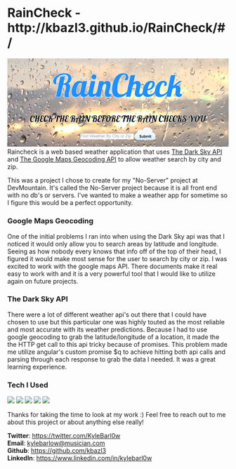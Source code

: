 <h1> RainCheck - http://kbazl3.github.io/RainCheck/#/ </h1>
<img src="/style/images/screenshot.png">
Raincheck is a web based weather application that uses <a href="https://developer.forecast.io/"> The Dark Sky API</a> and <a href="https://developers.google.com/maps/documentation/geocoding/intro">The Google Maps Geocoding API</a> to allow weather search by city and zip.

This was a project I chose to create for my "No-Server" project at DevMountain. It's called the No-Server project because it is all front end with
no db's or servers.  I've wanted to make a weather app for sometime so I figure this would be a perfect opportunity.

<h3>Google Maps Geocoding</h3>
One of the initial problems I ran into when using the Dark Sky api was that I noticed it would only allow you to search areas by latitude and longitude.  Seeing as how nobody every knows that info off of the top of their head, I figured it would make most sense for the user to search by city or zip.  I was excited to work with the google maps API.  There documents make it real easy to work with and it is a very powerful tool that I would like to utilize again on future projects.

<h3>The Dark Sky API</h3>
There were a lot of different weather api's out there that I could have chosen to use but this particular one was highly touted as the most reliable and most accurate with its weather predictions.  Because I had to use google geocoding to grab the latitude/longitude of a location, it made the the HTTP get call to this api tricky because of promises.  This problem made me utilize angular's custom promise $q to achieve hitting both api calls and parsing through each response to grab the data I needed.  It was a great learning experience.


<h3>Tech I Used</h3>
<img src="https://cdn0.iconfinder.com/data/icons/social-network-7/50/22-128.png">
<img src="https://cdn3.iconfinder.com/data/icons/programming/100/css_3-128.png">
<img src="http://www.kalmstrom.com/images/logos/Icons/JavaScript128.png">
<img src="https://cdn0.iconfinder.com/data/icons/long-shadow-web-icons/512/angular-symbol-128.png">
<img src="https://upload.wikimedia.org/wikipedia/en/thumb/1/19/Google_Maps_Icon.png/128px-Google_Maps_Icon.png">

Thanks for taking the time to look at my work :) Feel free to reach out to me about this project or about anything else really!

<b>Twitter</b>: https://twitter.com/KyleBarl0w<br>
<b>Email</b>: kylebarlow@musician.com<br>
<b>Github</b>: https://github.com/kbazl3<br>
<b>LinkedIn</b>: https://www.linkedin.com/in/kylebarl0w
